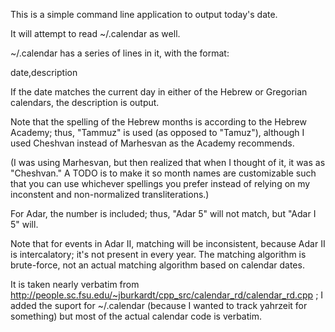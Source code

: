 This is a simple command line application to output today's date.

It will attempt to read ~/.calendar as well. 

~/.calendar has a series of lines in it, with the format:

   date,description

If the date matches the current day in either of the Hebrew or Gregorian 
calendars, the description is output.

Note that the spelling of the Hebrew months is according to the Hebrew Academy;
thus, "Tammuz" is used (as opposed to "Tamuz"), although I used Cheshvan instead 
of Marhesvan as the Academy recommends.

(I was using Marhesvan, but then realized that when I thought of it, it was 
as "Cheshvan." A TODO is to make it so month names are customizable such that
you can use whichever spellings you prefer instead of relying on my inconstent and
non-normalized transliterations.)

For Adar, the number is included; thus, "Adar 5" will not match, but "Adar I 5" 
will.

Note that for events in Adar II, matching will be inconsistent, because Adar II
is intercalatory; it's not present in every year. The matching algorithm is
brute-force, not an actual matching algorithm based on calendar dates.

It is taken nearly verbatim from
http://people.sc.fsu.edu/~jburkardt/cpp_src/calendar_rd/calendar_rd.cpp ;
I added the suport for ~/.calendar (because I wanted to track 
yahrzeit for something) but most of the actual calendar code is verbatim.
 